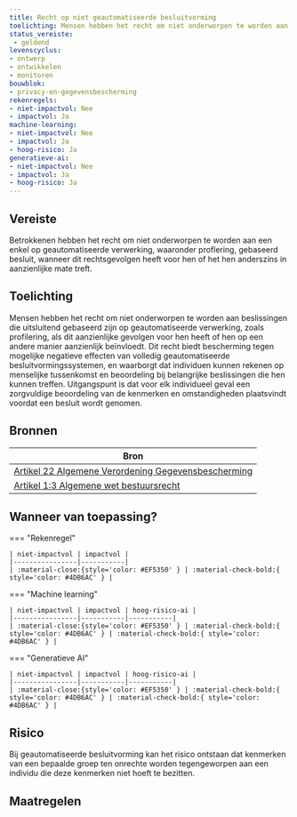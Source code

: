 ```yaml
---
title: Recht op niet geautomatiseerde besluitvorming
toelichting: Mensen hebben het recht om niet onderworpen te worden aan beslissingen die uitsluitend gebaseerd zijn op geautomatiseerde verwerking, zoals profilering, als dit aanzienlijke gevolgen voor hen heeft of hen op een andere manier aanzienlijk beïnvloedt. Dit recht biedt bescherming tegen mogelijke negatieve effecten van volledig geautomatiseerde besluitvormingssystemen, en waarborgt dat individuen kunnen rekenen op menselijke tussenkomst en beoordeling bij belangrijke beslissingen die hen kunnen treffen. Uitgangspunt is dat voor elk individueel geval een zorgvuldige beoordeling van de kenmerken en omstandigheden plaatsvindt voordat een besluit wordt genomen.
status_vereiste: 
 - geldend
levenscyclus: 
- ontwerp
- ontwikkelen
- monitoren 
bouwblok: 
- privacy-en-gegevensbescherming
rekenregels: 
- niet-impactvol: Nee
- impactvol: Ja
machine-learning: 
- niet-impactvol: Nee
- impactvol: Ja
- hoog-risico: Ja
generatieve-ai: 
- niet-impactvol: Nee
- impactvol: Ja
- hoog-risico: Ja
---
```


<!-- tags -->
## Vereiste

Betrokkenen hebben het recht om niet onderworpen te worden aan een enkel op geautomatiseerde verwerking, waaronder proflering, gebaseerd besluit, wanneer dit rechtsgevolgen heeft voor hen of het hen anderszins in aanzienlijke mate treft.

## Toelichting 

Mensen hebben het recht om niet onderworpen te worden aan beslissingen die uitsluitend gebaseerd zijn op geautomatiseerde verwerking, zoals profilering, als dit aanzienlijke gevolgen voor hen heeft of hen op een andere manier aanzienlijk beïnvloedt.
Dit recht biedt bescherming tegen mogelijke negatieve effecten van volledig geautomatiseerde besluitvormingssystemen, en waarborgt dat individuen kunnen rekenen op menselijke tussenkomst en beoordeling bij belangrijke beslissingen die hen kunnen treffen.
Uitgangspunt is dat voor elk individueel geval een zorgvuldige beoordeling van de kenmerken en omstandigheden plaatsvindt voordat een besluit wordt genomen.

## Bronnen 

| Bron                        |
|-----------------------------|
|[Artikel 22 Algemene Verordening Gegevensbescherming](https://eur-lex.europa.eu/legal-content/NL/TXT/HTML/?uri=CELEX:32016R0679) |
|[Artikel 1:3 Algemene wet bestuursrecht](https://wetten.overheid.nl/jci1.3:c:BWBR0005537&hoofdstuk=1&titeldeel=1.1&artikel=1:3&z=2024-05-01&g=2024-05-01) |

## Wanneer van toepassing? 

=== "Rekenregel"

	| niet-impactvol | impactvol | 
	|----------------|-----------| 
	| :material-close:{style='color: #EF5350' } | :material-check-bold:{ style='color: #4DB6AC' } |

=== "Machine learning"

	| niet-impactvol | impactvol | hoog-risico-ai | 
	|----------------|-----------|-----------| 
	| :material-close:{style='color: #EF5350' } | :material-check-bold:{ style='color: #4DB6AC' } | :material-check-bold:{ style='color: #4DB6AC' } |

=== "Generatieve AI"

	| niet-impactvol | impactvol | hoog-risico-ai | 
	|----------------|-----------|-----------| 
	| :material-close:{style='color: #EF5350' } | :material-check-bold:{ style='color: #4DB6AC' } | :material-check-bold:{ style='color: #4DB6AC' } |

## Risico 

Bij geautomatiseerde besluitvorming kan het risico ontstaan dat kenmerken van een bepaalde groep ten onrechte worden tegengeworpen aan een individu die deze kenmerken niet hoeft te bezitten.

## Maatregelen 

<!-- list_maatregelen vereiste/recht_op_niet_geautomatiseerd_besluitvorming -->
